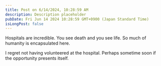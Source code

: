 ```yaml
---
title: Post on 6/14/2024, 10:28:59 AM
description: Description placeholder
pubDate: Fri Jun 14 2024 10:28:59 GMT+0900 (Japan Standard Time)
isLongPost: false
---
```

Hospitals are incredible. You see death and you see life. So much of humanity is encapsulated here. 

I regret not having volunteered at the hospital. Perhaps sometime soon if the opportunity presents itself.